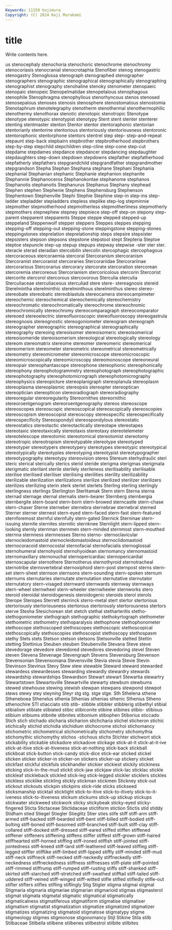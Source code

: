 ```yaml
---
Keywords: 11159 kojimura
Copyright: (C) 2024 Koji Murakami
---
```


# title

Write contents here.



us stenocephaly stenochoria stenochoric
stenochrome stenochromy stenocoriasis stenocranial stenocrotaphia Stenofiber stenog stenogastric stenogastry Stenoglossa
stenograph stenographed stenographer stenographers stenographic stenographical stenographically stenographing stenographist stenography
stenohaline stenoky stenometer stenopaeic stenopaic stenopeic Stenopelmatidae stenopetalous stenophagous stenophile
Stenophragma stenophyllous stenorhyncous stenos stenosed stenosepalous stenoses stenosis stenosphere stenostomatous
stenostomia Stenotaphrum stenotelegraphy stenotherm stenothermal stenothermophilic stenothermy stenothorax stenotic stenotopic
stenotropic Stenotype stenotype stenotypic stenotypist stenotypy Stent stent stenter stenterer
stenting stentmaster stenton Stentor stentor stentoraphonic stentorian stentorianly stentorine stentorious
stentoriously stentoriousness stentoronic stentorophonic stentorphone stentors stentrel step step- step-and-repeat
stepaunt step-back stepbairn stepbrother stepbrotherhood stepbrothers step-by-step stepchild stepchildren step-cline
step-cone step-cut stepdame stepdames stepdance stepdancer stepdancing stepdaughter stepdaughters step-down
stepdown stepdowns stepfather stepfatherhood stepfatherly stepfathers stepgrandchild stepgrandfather stepgrandmother stepgrandson
Stepha Stephan Stephana stephane Stephani Stephania stephanial Stephanian stephanic Stephanie
stephanion stephanite Stephannie Stephanoceros Stephanokontae stephanome stephanos Stephanotis stephanotis Stephanurus
Stephanus Stephany stephead Stephen stephen Stephenie Stephens Stephensburg Stephenson Stephentown
Stephenville Stephi Stephie Stephine step-in step-ins step-ladder stepladder stepladders stepless
steplike step-log stepminnie stepmother stepmotherhood stepmotherless stepmotherliness stepmotherly stepmothers stepnephew
stepney stepniece step-off step-on stepony step-parent stepparent stepparents Steppe steppe
stepped stepped-up steppeland Steppenwolf stepper steppers Steppes steppes stepping stepping-off
stepping-out stepping-stone steppingstone stepping-stones steppingstones steprelation steprelationship steps stepsire stepsister
stepsisters stepson stepsons stepstone stepstool stept Stepteria Steptoe steptoe stepuncle
step-up stepup stepups stepway stepwise -ster ster ster. steracle sterad
steradian stercobilin stercolin stercophagic stercophagous stercoraceous stercoraemia stercoral Stercoranism stercoranism
Stercoranist stercoranist stercoraries Stercorariidae Stercorariinae stercorarious Stercorarius stercorary stercorate stercoration
stercorean stercoremia stercoreous Stercorianism stercoricolous stercorin Stercorist stercorite stercorol stercorous
stercovorous Sterculia sterculia Sterculiaceae sterculiaceous sterculiad stere stere- stereagnosis stereid
Sterelmintha sterelminthic sterelminthous sterelminthus stereo stereo- stereobate stereobatic stereoblastula stereocamera
stereocampimeter stereochemic stereochemical stereochemically stereochemistry stereochromatic stereochromatically stereochrome stereochromic stereochromically
stereochromy stereocomparagraph stereocomparator stereoed stereoelectric stereofluoroscopic stereofluoroscopy stereogastrula stereognosis stereognostic
stereogoniometer stereogram stereograph stereographer stereographic stereographical stereographically stereography stereoing stereoisomer
stereoisomeric stereoisomerical stereoisomeride stereoisomerism stereological stereologically stereology stereom stereomatrix stereome
stereomer stereomeric stereomerical stereomerism stereometer stereometric stereometrical stereometrically stereometry stereomicrometer
stereomicroscope stereomicroscopic stereomicroscopically stereomicroscopy stereomonoscope stereoneural stereopair stereophantascope stereophone stereophonic
stereophonically stereophony stereophotogrammetry stereophotograph stereophotographic stereophotography stereophotomicrograph stereophotomicrography stereophysics stereopicture
stereoplanigraph stereoplanula stereoplasm stereoplasma stereoplasmic stereopsis stereopter stereoptican stereoptician stereopticon
stereoradiograph stereoradiography stereoregular stereoregularity Stereornithes stereornithic stereoroentgenogram stereoroentgenography stereos stereoscope
stereoscopes stereoscopic stereoscopical stereoscopically stereoscopies stereoscopism stereoscopist stereoscopy stereospecific stereospecifically
stereospecificity Stereospondyli stereospondylous stereostatic stereostatics stereotactic stereotactically stereotape stereotapes stereotaxic
stereotaxically stereotaxis stereotaxy stereotelemeter stereotelescope stereotomic stereotomical stereotomist stereotomy stereotropic
stereotropism stereotypable stereotype stereotyped stereotyper stereotypers stereotypery stereotypes stereotypic stereotypical
stereotypically stereotypies stereotyping stereotypist stereotypographer stereotypography stereotypy stereovision steres Stereum
sterhydraulic steri steric sterical sterically sterics sterid steride sterigma sterigmas
sterigmata sterigmatic sterilant sterile sterilely sterileness sterilisability sterilisable sterilise sterilised
steriliser sterilising sterilities sterility sterilizability sterilizable sterilization sterilizations sterilize sterilized
sterilizer sterilizers sterilizes sterilizing sterin sterk sterlet sterlets Sterling sterling
sterlingly sterlingness sterlings Sterlington Sterlitamak Stern stern Sterna sterna sternad
sternage sternal sternalis stern-bearer Sternberg sternbergia sternbergite stern-board stern-born stern-browed
sterncastle stern-chase stern-chaser Sterne sterneber sternebra sternebrae sternebral sterned Sterner
sterner sternest stern-eyed stern-faced stern-fast stern-featured sternforemost sternful sternfully stern-gated
Sternick Sterninae stern-issuing sternite sternites sternitic sternknee Sternlight stern-lipped stern-looking
sternly sternman sternmen stern-minded sternmost stern-mouthed sternna sternness sternnesses Sterno
sterno- sternoclavicular sternocleidomastoid sternocleidomastoideus sternoclidomastoid sternocoracoid sternocostal sternofacial sternofacialis sternoglossal
sternohumeral sternohyoid sternohyoidean sternomancy sternomastoid sternomaxillary sternonuchal sternopericardiac sternopericardial sternoscapular
sternothere Sternotherus sternothyroid sternotracheal sternotribe sternovertebral sternoxiphoid stern-post sternpost sterns
stern-set stern-sheet sternson sternsons stern-sounding stern-spoken sternum sternums sternutaries sternutate
sternutation sternutative sternutator sternutatory stern-visaged sternward sternwards sternway sternways stern-wheel
sternwheel stern-wheeler sternwheeler sternworks stero steroid steroidal steroidogenesis steroidogenic steroids
sterol sterols Sterope Steropes Sterrett sterrinck sterro-metal stert stertor stertorious
stertoriously stertoriousness stertorous stertorously stertorousness stertors sterve Stesha Stesichorean stet
stetch stethal stetharteritis stetho- stethogoniometer stethograph stethographic stethokyrtograph stethometer stethometric
stethometry stethoparalysis stethophone stethophonometer stethoscope stethoscoped stethoscopes stethoscopic stethoscopical stethoscopically
stethoscopies stethoscopist stethoscopy stethospasm stethy Stets stets Stetson stetson stetsons
Stetsonville stetted Stettin stetting Stettinius Steuben steuben Steubenville Stevana Steve
steve stevedorage stevedore stevedored stevedores stevedoring stevel Steven steven Stevena
Stevenage Stevengraph Stevens Stevensburg Stevenson Stevensonian Stevensoniana Stevensville Stevia stevia
Stevie Stevin Stevinson Stevinus Stevy Stew stew stewable Steward steward
stewarded stewardess stewardesses stewarding stewardly stewardry stewards stewardship stewardships Stewardson
Stewart stewart Stewartia stewartry Stewartstown Stewartsville Stewartville stewarty stewbum stewbums
stewed stewhouse stewing stewish stewpan stewpans stewpond stewpot stews stewy
stey steyning Steyr stg stg. stge stge. Sth Sthelena sthene
Stheneboea Sthenelus sthenia Sthenias sthenias sthenic Sthenius Stheno sthenochire STI
stiacciato stib stib- stibble stibbler stibblerig stibethyl stibial stibialism stibiate
stibiated stibic stibiconite stibine stibines stibio- stibious stibium stibiums stibnite
stibnites stibonium stibophen Stiborius sticcado Stich stich stichado sticharia sticharion
stichcharia stichel sticheron stichic stichically stichid stichidia stichidium stichocrome stichoi
stichomancy stichometric stichometrical stichometrically stichometry stichomythia stichomythic stichomythy stichos -stichous
stichs Stichter stichwort stick stickability stickable stickadore stickadove stickage stick-at-it
stick-at-it-ive stick-at-itive stick-at-itiveness stick-at-nothing stick-back stickball stickboat stick-button stick-candy stick-dice
stick-ear sticked stickel sticken sticker sticker-in sticker-on stickers sticker-up stickery
sticket stickfast stickful stickfuls stickhandler stickier stickiest stickily stickiness sticking
stick-in-the-mud stickit stick-jaw stickjaw stick-lac sticklac stickle stickleaf stickleback stickled
stick-leg stick-legged stickler sticklers stickles stickless sticklike stickling stickly stickman
stickmen Stickney stick-out stickout stickouts stickpin stickpins stick-ride sticks stickseed
sticksmanship sticktail sticktight stick-to-itive stick-to-itively stick-to-it-iveness stick-to-itiveness stickum stickums stick-up
stickup stickups stickwater stickweed stickwork sticky stickybeak sticky-eyed sticky-fingered Sticta
Stictaceae Stictidaceae stictiform stiction Stictis stid stiddy Stidham stied Stiegel
Stiegler Stieglitz Stier sties stife stiff stiff-arm stiff-armed stiff-backed stiff-bearded
stiff-bent stiff-billed stiff-bodied stiff-bolting stiff-boned stiff-bosomed stiff-branched stiff-built stiff-clay stiff-collared
stiff-docked stiff-dressed stiff-eared stiffed stiffen stiffened stiffener stiffeners stiffening stiffens
stiffer stiffest stiff-grown stiff-haired stiffhearted stiff-horned stiffing stiff-ironed stiffish stiff-jointed
stiff-jointedness stiff-kneed stiff-land stiff-leathered stiff-leaved stiffleg stiff-legged stiffler stifflike stiff-limbed
stiff-lipped stiffly stiff-minded stiff-mud stiff-neck stiffneck stiff-necked stiff-neckedly stiffneckedly stiff-neckedness
stiffneckedness stiffness stiffnesses stiff-plate stiff-pointed stiff-rimmed stiffrump stiff-rumped stiff-rusting stiffs
stiff-shanked stiff-skirted stiff-starched stiff-stretched stiff-swathed stifftail stiff-tailed stiff-uddered stiff-veined stiff-winged
stiff-witted stifle stifled stifledly stifle-out stifler stiflers stifles stifling stiflingly
Stig Stigler stigma stigmai stigmal Stigmaria stigmaria stigmariae stigmarian stigmarioid
stigmas stigmasterol stigmat stigmata stigmatal stigmatic stigmatical stigmatically stigmaticalness stigmatiferous
stigmatiform stigmatise stigmatiser stigmatism stigmatist stigmatization stigmatize stigmatized stigmatizer stigmatizes
stigmatizing stigmatoid stigmatose stigmatypy stigme stigmeology stigmes stigmonose stigonomancy Stijl
Stikine Stila stilb Stilbaceae Stilbella stilbene stilbenes stilbestrol stilbite stilbites
